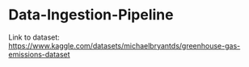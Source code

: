 # Data-Ingestion-Pipeline

Link to dataset: https://www.kaggle.com/datasets/michaelbryantds/greenhouse-gas-emissions-dataset
